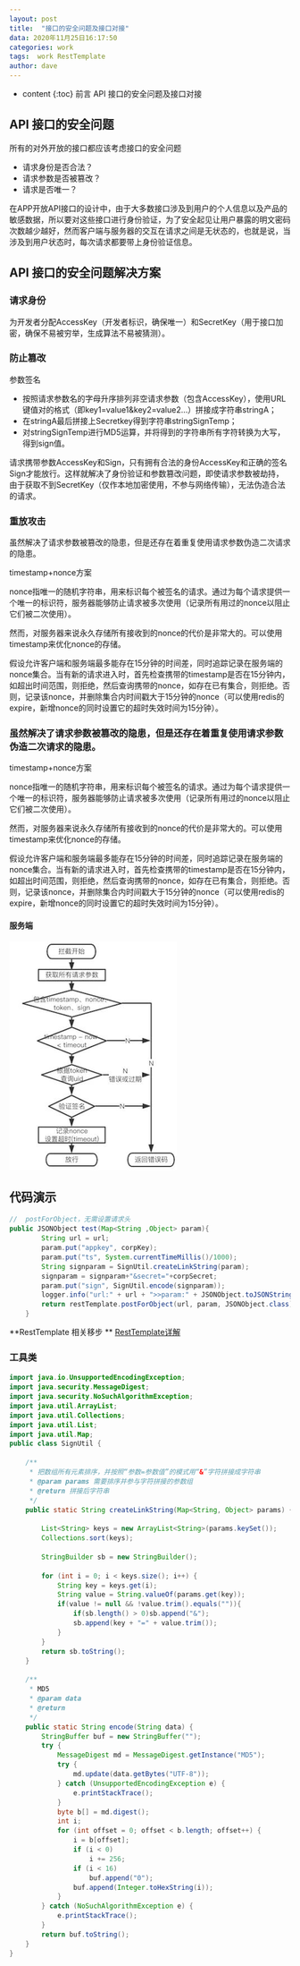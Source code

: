 ```yaml
---
layout: post
title:  "接口的安全问题及接口对接"
data: 2020年11月25日16:17:50
categories: work
tags:  work RestTemplate
author: dave
---
```


* content
{:toc}
前言
API 接口的安全问题及接口对接




## API 接口的安全问题

所有的对外开放的接口都应该考虑接口的安全问题

- 请求身份是否合法？
- 请求参数是否被篡改？
- 请求是否唯一？

在APP开放API接口的设计中，由于大多数接口涉及到用户的个人信息以及产品的敏感数据，所以要对这些接口进行身份验证，为了安全起见让用户暴露的明文密码次数越少越好，然而客户端与服务器的交互在请求之间是无状态的，也就是说，当涉及到用户状态时，每次请求都要带上身份验证信息。

## API 接口的安全问题解决方案

### 请求身份

为开发者分配AccessKey（开发者标识，确保唯一）和SecretKey（用于接口加密，确保不易被穷举，生成算法不易被猜测）。

### 防止篡改

参数签名

- 按照请求参数名的字母升序排列非空请求参数（包含AccessKey），使用URL键值对的格式（即key1=value1&key2=value2…）拼接成字符串stringA；
- 在stringA最后拼接上Secretkey得到字符串stringSignTemp；
- 对stringSignTemp进行MD5运算，并将得到的字符串所有字符转换为大写，得到sign值。

请求携带参数AccessKey和Sign，只有拥有合法的身份AccessKey和正确的签名Sign才能放行。这样就解决了身份验证和参数篡改问题，即使请求参数被劫持，由于获取不到SecretKey（仅作本地加密使用，不参与网络传输），无法伪造合法的请求。

### 重放攻击

虽然解决了请求参数被篡改的隐患，但是还存在着重复使用请求参数伪造二次请求的隐患。

timestamp+nonce方案

nonce指唯一的随机字符串，用来标识每个被签名的请求。通过为每个请求提供一个唯一的标识符，服务器能够防止请求被多次使用（记录所有用过的nonce以阻止它们被二次使用）。

然而，对服务器来说永久存储所有接收到的nonce的代价是非常大的。可以使用timestamp来优化nonce的存储。

假设允许客户端和服务端最多能存在15分钟的时间差，同时追踪记录在服务端的nonce集合。当有新的请求进入时，首先检查携带的timestamp是否在15分钟内，如超出时间范围，则拒绝，然后查询携带的nonce，如存在已有集合，则拒绝。否则，记录该nonce，并删除集合内时间戳大于15分钟的nonce（可以使用redis的expire，新增nonce的同时设置它的超时失效时间为15分钟）。

### 虽然解决了请求参数被篡改的隐患，但是还存在着重复使用请求参数伪造二次请求的隐患。

timestamp+nonce方案

nonce指唯一的随机字符串，用来标识每个被签名的请求。通过为每个请求提供一个唯一的标识符，服务器能够防止请求被多次使用（记录所有用过的nonce以阻止它们被二次使用）。

然而，对服务器来说永久存储所有接收到的nonce的代价是非常大的。可以使用timestamp来优化nonce的存储。

假设允许客户端和服务端最多能存在15分钟的时间差，同时追踪记录在服务端的nonce集合。当有新的请求进入时，首先检查携带的timestamp是否在15分钟内，如超出时间范围，则拒绝，然后查询携带的nonce，如存在已有集合，则拒绝。否则，记录该nonce，并删除集合内时间戳大于15分钟的nonce（可以使用redis的expire，新增nonce的同时设置它的超时失效时间为15分钟）。

#### 服务端

![apiTranster](https://github.com/dave0824/dave0824.github.io/blob/master/asset/work/apiTranster.jpg?raw=true)

## 代码演示

```java
// 	postForObject，无需设置请求头
public JSONObject test(Map<String ,Object> param){
		String url = url;
		param.put("appkey", corpKey);
		param.put("ts", System.currentTimeMillis()/1000);
		String signparam = SignUtil.createLinkString(param);
		signparam = signparam+"&secret="+corpSecret;
		param.put("sign", SignUtil.encode(signparam));
		logger.info("url:" + url + ">>param:" + JSONObject.toJSONString(param));
		return restTemplate.postForObject(url, param, JSONObject.class);
	}
```

**RestTemplate 相关移步 ** [RestTemplate详解](https://dave0824.gitee.io/2020/06/26/rest-template)

### 工具类

```java
import java.io.UnsupportedEncodingException;
import java.security.MessageDigest;
import java.security.NoSuchAlgorithmException;
import java.util.ArrayList;
import java.util.Collections;
import java.util.List;
import java.util.Map;
public class SignUtil {

	/** 
	 * 把数组所有元素排序，并按照“参数=参数值”的模式用“&”字符拼接成字符串
	 * @param params 需要排序并参与字符拼接的参数组
	 * @return 拼接后字符串
	 */
	public static String createLinkString(Map<String, Object> params) {

		List<String> keys = new ArrayList<String>(params.keySet());
		Collections.sort(keys);

		StringBuilder sb = new StringBuilder();

		for (int i = 0; i < keys.size(); i++) {
			String key = keys.get(i);
			String value = String.valueOf(params.get(key));
			if(value != null && !value.trim().equals("")){
				if(sb.length() > 0)sb.append("&");
				sb.append(key + "=" + value.trim());
			}
		}
		return sb.toString();
	}

	/**
	 * MD5
	 * @param data
	 * @return
	 */
	public static String encode(String data) {
		StringBuffer buf = new StringBuffer("");
		try {
			MessageDigest md = MessageDigest.getInstance("MD5");
			try {
				md.update(data.getBytes("UTF-8"));
			} catch (UnsupportedEncodingException e) {
				e.printStackTrace();
			}
			byte b[] = md.digest();
			int i;
			for (int offset = 0; offset < b.length; offset++) {
				i = b[offset];
				if (i < 0)
					i += 256;
				if (i < 16)
					buf.append("0");
				buf.append(Integer.toHexString(i));
			}
		} catch (NoSuchAlgorithmException e) {
			e.printStackTrace();
		}
		return buf.toString();
	}	
}

```

